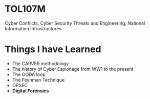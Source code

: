 # TOL107M
Cyber Conflicts, Cyber Security Threats and Engineering, National Information Infrastructures

# Things I have Learned
* The CARVER methodology
* The history of Cyber Espionage from WW1 to the present
* The OODA loop
*  The Feynman Technique
* OPSEC
* **Digital Forensics** 
